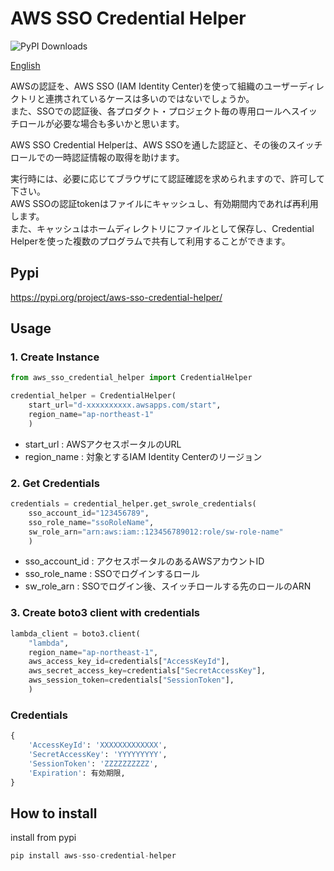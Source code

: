 # AWS SSO Credential Helper
![PyPI Downloads](https://static.pepy.tech/badge/aws-sso-credential-helper)

[English](README-en.md)

AWSの認証を、AWS SSO (IAM Identity Center)を使って組織のユーザーディレクトリと連携されているケースは多いのではないでしょうか。  
また、SSOでの認証後、各プロダクト・プロジェクト毎の専用ロールへスイッチロールが必要な場合も多いかと思います。

AWS SSO Credential Helperは、AWS SSOを通した認証と、その後のスイッチロールでの一時認証情報の取得を助けます。  

実行時には、必要に応じてブラウザにて認証確認を求められますので、許可して下さい。  
AWS SSOの認証tokenはファイルにキャッシュし、有効期間内であれば再利用します。  
また、キャッシュはホームディレクトリにファイルとして保存し、Credential Helperを使った複数のプログラムで共有して利用することができます。

## Pypi
https://pypi.org/project/aws-sso-credential-helper/

## Usage

### 1. Create Instance
```python
from aws_sso_credential_helper import CredentialHelper

credential_helper = CredentialHelper(
    start_url="d-xxxxxxxxxx.awsapps.com/start",
    region_name="ap-northeast-1"
    )
```
 - start_url : AWSアクセスポータルのURL
 - region_name : 対象とするIAM Identity Centerのリージョン

### 2. Get Credentials
```python
credentials = credential_helper.get_swrole_credentials(
    sso_account_id="123456789",
    sso_role_name="ssoRoleName",
    sw_role_arn="arn:aws:iam::123456789012:role/sw-role-name"
    )
```
 - sso_account_id : アクセスポータルのあるAWSアカウントID
 - sso_role_name : SSOでログインするロール
 - sw_role_arn : SSOでログイン後、スイッチロールする先のロールのARN

### 3. Create boto3 client with credentials
```python
lambda_client = boto3.client(
    "lambda",
    region_name="ap-northeast-1",
    aws_access_key_id=credentials["AccessKeyId"],
    aws_secret_access_key=credentials["SecretAccessKey"],
    aws_session_token=credentials["SessionToken"],
    )
```
### Credentials
```python
{
    'AccessKeyId': 'XXXXXXXXXXXXX',
    'SecretAccessKey': 'YYYYYYYYY',
    'SessionToken': 'ZZZZZZZZZZ',
    'Expiration': 有効期限,
}
```

## How to install

install from pypi
```python
pip install aws-sso-credential-helper
```

